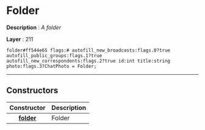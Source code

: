 # Folder

**Description** : *A folder*

**Layer** : 211

```tl
folder#ff544e65 flags:# autofill_new_broadcasts:flags.0?true autofill_public_groups:flags.1?true autofill_new_correspondents:flags.2?true id:int title:string photo:flags.3?ChatPhoto = Folder;
```

---

## Constructors

| Constructor | Description |
| :---: | :--- |
| [**folder**](constructor/folder) | Folder |